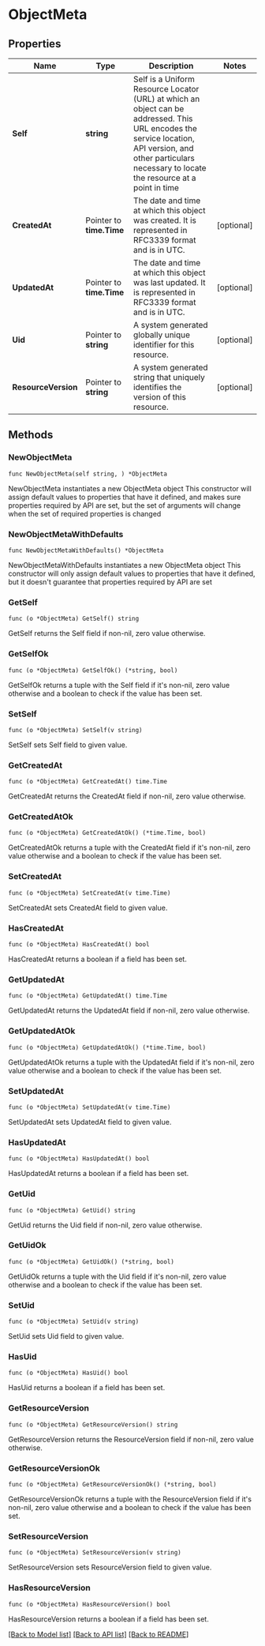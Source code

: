 # ObjectMeta

## Properties

Name | Type | Description | Notes
------------ | ------------- | ------------- | -------------
**Self** | **string** | Self is a Uniform Resource Locator (URL) at which an object can be addressed. This URL encodes the service location, API version, and other particulars necessary to locate the resource at a point in time | 
**CreatedAt** | Pointer to **time.Time** | The date and time at which this object was created. It is represented in RFC3339 format and is in UTC. | [optional] 
**UpdatedAt** | Pointer to **time.Time** | The date and time at which this object was last updated. It is represented in RFC3339 format and is in UTC. | [optional] 
**Uid** | Pointer to **string** | A system generated globally unique identifier for this resource. | [optional] 
**ResourceVersion** | Pointer to **string** | A system generated string that uniquely identifies the version of this resource. | [optional] 

## Methods

### NewObjectMeta

`func NewObjectMeta(self string, ) *ObjectMeta`

NewObjectMeta instantiates a new ObjectMeta object
This constructor will assign default values to properties that have it defined,
and makes sure properties required by API are set, but the set of arguments
will change when the set of required properties is changed

### NewObjectMetaWithDefaults

`func NewObjectMetaWithDefaults() *ObjectMeta`

NewObjectMetaWithDefaults instantiates a new ObjectMeta object
This constructor will only assign default values to properties that have it defined,
but it doesn't guarantee that properties required by API are set

### GetSelf

`func (o *ObjectMeta) GetSelf() string`

GetSelf returns the Self field if non-nil, zero value otherwise.

### GetSelfOk

`func (o *ObjectMeta) GetSelfOk() (*string, bool)`

GetSelfOk returns a tuple with the Self field if it's non-nil, zero value otherwise
and a boolean to check if the value has been set.

### SetSelf

`func (o *ObjectMeta) SetSelf(v string)`

SetSelf sets Self field to given value.


### GetCreatedAt

`func (o *ObjectMeta) GetCreatedAt() time.Time`

GetCreatedAt returns the CreatedAt field if non-nil, zero value otherwise.

### GetCreatedAtOk

`func (o *ObjectMeta) GetCreatedAtOk() (*time.Time, bool)`

GetCreatedAtOk returns a tuple with the CreatedAt field if it's non-nil, zero value otherwise
and a boolean to check if the value has been set.

### SetCreatedAt

`func (o *ObjectMeta) SetCreatedAt(v time.Time)`

SetCreatedAt sets CreatedAt field to given value.

### HasCreatedAt

`func (o *ObjectMeta) HasCreatedAt() bool`

HasCreatedAt returns a boolean if a field has been set.

### GetUpdatedAt

`func (o *ObjectMeta) GetUpdatedAt() time.Time`

GetUpdatedAt returns the UpdatedAt field if non-nil, zero value otherwise.

### GetUpdatedAtOk

`func (o *ObjectMeta) GetUpdatedAtOk() (*time.Time, bool)`

GetUpdatedAtOk returns a tuple with the UpdatedAt field if it's non-nil, zero value otherwise
and a boolean to check if the value has been set.

### SetUpdatedAt

`func (o *ObjectMeta) SetUpdatedAt(v time.Time)`

SetUpdatedAt sets UpdatedAt field to given value.

### HasUpdatedAt

`func (o *ObjectMeta) HasUpdatedAt() bool`

HasUpdatedAt returns a boolean if a field has been set.

### GetUid

`func (o *ObjectMeta) GetUid() string`

GetUid returns the Uid field if non-nil, zero value otherwise.

### GetUidOk

`func (o *ObjectMeta) GetUidOk() (*string, bool)`

GetUidOk returns a tuple with the Uid field if it's non-nil, zero value otherwise
and a boolean to check if the value has been set.

### SetUid

`func (o *ObjectMeta) SetUid(v string)`

SetUid sets Uid field to given value.

### HasUid

`func (o *ObjectMeta) HasUid() bool`

HasUid returns a boolean if a field has been set.

### GetResourceVersion

`func (o *ObjectMeta) GetResourceVersion() string`

GetResourceVersion returns the ResourceVersion field if non-nil, zero value otherwise.

### GetResourceVersionOk

`func (o *ObjectMeta) GetResourceVersionOk() (*string, bool)`

GetResourceVersionOk returns a tuple with the ResourceVersion field if it's non-nil, zero value otherwise
and a boolean to check if the value has been set.

### SetResourceVersion

`func (o *ObjectMeta) SetResourceVersion(v string)`

SetResourceVersion sets ResourceVersion field to given value.

### HasResourceVersion

`func (o *ObjectMeta) HasResourceVersion() bool`

HasResourceVersion returns a boolean if a field has been set.


[[Back to Model list]](../README.md#documentation-for-models) [[Back to API list]](../README.md#documentation-for-api-endpoints) [[Back to README]](../README.md)


